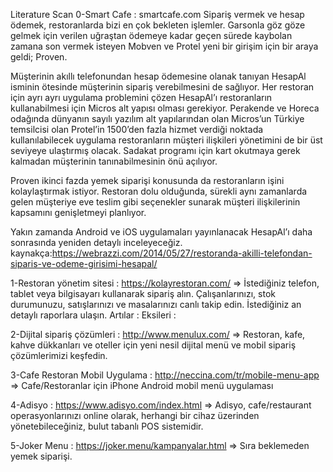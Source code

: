 Literature Scan
0-Smart Cafe : smartcafe.com
Sipariş vermek ve hesap ödemek, restoranlarda bizi en çok bekleten işlemler. Garsonla göz göze gelmek için verilen uğraştan ödemeye kadar geçen sürede kaybolan zamana son vermek isteyen Mobven ve Protel yeni bir girişim için bir araya geldi; Proven.

Müşterinin akıllı telefonundan hesap ödemesine olanak tanıyan HesapAl isminin ötesinde müşterinin sipariş verebilmesini de sağlıyor. Her restoran için ayrı ayrı uygulama problemini çözen HesapAl’ı restoranların kullanabilmesi için Micros alt yapısı olması gerekiyor.
Perakende ve Horeca odağında dünyanın sayılı yazılım alt yapılarından olan Micros’un Türkiye temsilcisi olan Protel’in 1500’den fazla hizmet verdiği noktada kullanılabilecek uygulama restoranların müşteri ilişkileri yönetimini de bir üst seviyeye ulaştırmış olacak. Sadakat programı için kart okutmaya gerek kalmadan müşterinin tanınabilmesinin önü açılıyor.

Proven ikinci fazda yemek siparişi konusunda da restoranların işini kolaylaştırmak istiyor. Restoran dolu olduğunda, sürekli aynı zamanlarda gelen müşteriye eve teslim gibi seçenekler sunarak  müşteri ilişkilerinin kapsamını genişletmeyi planlıyor.

Yakın zamanda Android ve iOS uygulamaları yayınlanacak HesapAl’ı daha sonrasında yeniden detaylı inceleyeceğiz.
kaynakça:https://webrazzi.com/2014/05/27/restoranda-akilli-telefondan-siparis-ve-odeme-girisimi-hesapal/


1-Restoran yönetim sitesi : https://kolayrestoran.com/ =>
İstediğiniz telefon, tablet veya bilgisayarı kullanarak sipariş alın. Çalışanlarınızı, stok durumunuzu, satışlarınızı ve masalarınızı canlı takip edin. İstediğiniz an detaylı raporlara ulaşın.
Artılar :
Eksileri :


2-Dijital sipariş çözümleri : http://www.menulux.com/ => 
Restoran, kafe, kahve dükkanları ve oteller için yeni nesil dijital menü ve mobil sipariş çözümlerimizi keşfedin.



3-Cafe Restoran Mobil Uygulama : http://neccina.com/tr/mobile-menu-app  => 
Cafe/Restoranlar için iPhone Android mobil menü uygulaması

4-Adisyo : https://www.adisyo.com/index.html =>
Adisyo, cafe/restaurant operasyonlarınızı online olarak, herhangi bir cihaz üzerinden yönetebileceğiniz, bulut tabanlı POS sistemidir.

5-Joker Menu : https://joker.menu/kampanyalar.html =>
Sıra beklemeden yemek siparişi.




